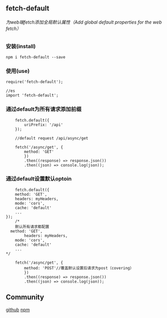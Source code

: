 ## fetch-default

###### 为web端fetch添加全局默认属性（Add global default properties for the web fetch）

### 安装(install)
	npm i fetch-default --save

### 使用(use)

	require('fetch-default');
	
	//es
	import 'fetch-default';

### 通过default为所有请求添加前缀


		fetch.default({
    		uriPrefix: '/api'
		});
	
		//default request /api/async/get
		
		fetch('/async/get', {
        	method: 'GET'
    		})
    		.then((response) => response.json())
    		.then((json) => console.log(json));
    		
### 通过default设置默认optoin


		fetch.default({ 
        method: 'GET',
       	headers: myHeaders,
       	mode: 'cors',
       	cache: 'default' 
       	...
    });
		/*
		默认所有请求都配置
      method: 'GET',
			headers: myHeaders,
     	mode: 'cors',
     	cache: 'default'
     	...
    */
        
		fetch('/async/get', {
        	method: 'POST'//覆盖默认设置后请求为post（covering）
    		})
    		.then((response) => response.json())
    		.then((json) => console.log(json));
    		
    		
    		
## Community

[github](https://github.com/dengbupapapa/fetch-default) 
[npm](https://www.npmjs.com/package/fetch-default) 